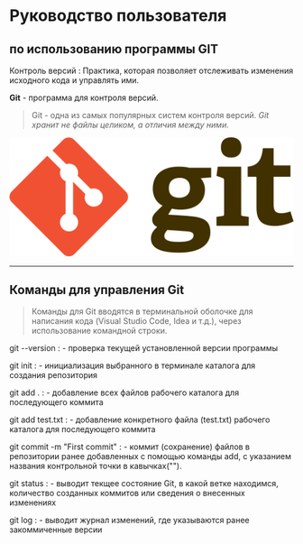 # Руководство пользователя 
## по использованию программы GIT 

Контроль версий 
: Практика, которая позволяет отслеживать изменения исходного кода и управлять ими.

**Git** - программа для контроля версий.
> Git - одна из самых популярных систем контроля версий. 
*Git хранит не файлы целиком, а отличия между ними.*

[![ссылка на сайт Git](512px-Git-logo.svg.png "Нажми и на сайт перейди")](https://git-scm.com/)

___

## Команды для управления Git

> Команды для Git вводятся в терминальной оболочке для написания кода (Visual Studio Code, Idea и т.д.), через использование командной строки.

git --version
: - проверка текущей установленной версии программы

git init
: - инициализация выбранного в терминале каталога для создания репозитория

git add . 
: - добавление всех файлов рабочего каталога для последующего коммита

git add test.txt
: - добавление конкретного файла (test.txt) рабочего каталога для последующего коммита

git commit -m "First commit"
: - коммит (сохранение) файлов в репозитории ранее добавленных с помощью команды add, с указанием названия контрольной точки в кавычках("").

git status
: - выводит текщее состояние Git, в какой ветке находимся, количество созданных коммитов или сведения о внесенных изменениях

git log
: - выводит журнал изменений, где указываются ранее закоммиченные версии